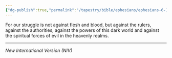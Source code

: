 ```yaml
---
{"dg-publish":true,"permalink":"/tapestry/bible/ephesians/ephesians-6-12/","title":"Ephesians 6:12","tags":["bible-verse","bible-verse"],"dgHomeLink":true,"dgShowLocalGraph":true,"dgEnableSearch":true}
---
```



For our struggle is not against flesh and blood, but against the rulers, against the authorities, against the powers of this dark world and against the spiritual forces of evil in the heavenly realms.

---
*New International Version (NIV)*